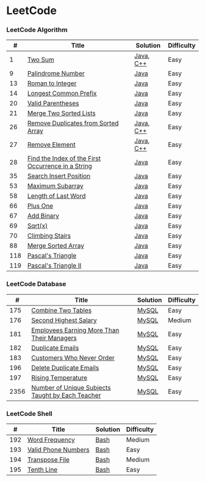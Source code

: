 # LeetCode

### LeetCode Algorithm

| # | Title | Solution | Difficulty |
|---| ----- | -------- |----------- |
|1|[Two Sum](https://leetcode.com/problems/two-sum/)|[Java](./algorithms/java/src/Lc1_TwoSum/TwoSum.java), [C++](./algorithms/cpp/twoSum/twoSum.cpp)|Easy|
|9|[Palindrome Number](https://leetcode.com/problems/palindrome-number)|[Java](./algorithms/java/src/Lc9_PalindromeNumber/PalindromeNumber.java)|Easy|
|13|[Roman to Integer](https://leetcode.com/problems/roman-to-integer)|[Java](./algorithms/java/src/Lc13_RomanToInteger/RomanToInteger.java)|Easy|
|14|[Longest Common Prefix](https://leetcode.com/problems/longest-common-prefix)|[Java](./algorithms/java/src/Lc14_LongestCommonPrefix/LongestCommonPrefix.java)|Easy|
|20|[Valid Parentheses](https://leetcode.com/problems/valid-parentheses)|[Java](./algorithms/java/src/Lc20_ValidParentheses/ValidParentheses.java)|Easy|
|21|[Merge Two Sorted Lists](https://leetcode.com/problems/merge-two-sorted-lists)|[Java](./algorithms/java/src/Lc21_MergeTwoSortedLists/MergeTwoSortedLists.java)|Easy|
|26|[Remove Duplicates from Sorted Array](https://leetcode.com/problems/remove-duplicates-from-sorted-array/)|[Java](./algorithms/java/src/Lc26_RemoveDuplicatesFromSortedArray/RemoveDuplicatesFromSortedArray.java), [C++](./algorithms/cpp/removeDuplicatesFromSortedArray/removeDuplicatesFromSortedArray.cpp)|Easy|
|27|[Remove Element](https://leetcode.com/problems/remove-element/)|[Java](./algorithms/java/src/Lc27_RemoveElement/RemoveElement.java), [C++](./algorithms/cpp/removeElement/removeElement.cpp)|Easy|
|28|[Find the Index of the First Occurrence in a String](https://leetcode.com/problems/find-the-index-of-the-first-occurrence-in-a-string/description/)|[Java](./algorithms/java/src/Lc28_FindTheIndexOfTheFirstOccurrenceInAString/FindTheIndexOfTheFirstOccurrenceInAString.java)|Easy|
|35|[Search Insert Position](https://leetcode.com/problems/search-insert-position/)|[Java](./algorithms/java/src/Lc35_SearchInsertPosition/SearchInsertPosition.java)|Easy|
|53|[Maximum Subarray](https://leetcode.com/problems/maximum-subarray/)|[Java](./algorithms/java/src/Lc53_MaximumSubarray/MaximumSubarray.java)|Easy|
|58|[Length of Last Word](https://leetcode.com/problems/length-of-last-word/)|[Java](./algorithms/java/src/Lc58_LengthOfLastWord/LengthOfLastWord.java)|Easy|
|66|[Plus One](https://leetcode.com/problems/plus-one/)|[Java](./algorithms/java/src/Lc66_PlusOne/PlusOne.java)|Easy|
|67|[Add Binary](https://leetcode.com/problems/add-binary/)|[Java](./algorithms/java/src/Lc67_AddBinary/AddBinary.java)|Easy|
|69|[Sqrt(x)](https://leetcode.com/problems/sqrtx/)|[Java](./algorithms/java/src/Lc69_Sqrtx/Sqrtx.java)|Easy|
|70|[Climbing Stairs](https://leetcode.com/problems/climbing-stairs/)|[Java](./algorithms/java/src/Lc70_ClimbingStairs/ClimbingStairs.java)|Easy|
|88|[Merge Sorted Array](https://leetcode.com/problems/merge-sorted-array/)|[Java](./algorithms/java/src/Lc88_MergeSortedArray/MergeSortedArray.java)|Easy|
|118|[Pascal's Triangle](https://leetcode.com/problems/pascals-triangle/)|[Java](./algorithms/java/src/Lc118_PascalTriangle/PascalTriangle.java)|Easy|
|119|[Pascal's Triangle II](https://leetcode.com/problems/pascals-triangle-ii/)|[Java](./algorithms/java/src/Lc119_PascalTriangleII/PascalTriangleII.java)|Easy|




### LeetCode Database

| # | Title | Solution | Difficulty |
|---| ----- | -------- |----------- |
|175|[Combine Two Tables](https://leetcode.com/problems/combine-two-tables/)|[MySQL](./database/175.CombineTwoTables.sql)|Easy|
|176|[Second Highest Salary](https://leetcode.com/problems/second-highest-salary/)|[MySQL](./database/176.SecondHighestSalary.sql)|Medium|
|181|[Employees Earning More Than Their Managers](https://leetcode.com/problems/employees-earning-more-than-their-managers/)|[MySQL](./database/181.EmployeesEarningMoreThanTheirManagers.sql)|Easy|
|182|[Duplicate Emails](https://leetcode.com/problems/duplicate-emails/)|[MySQL](./database/182.DuplicateEmails.sql)|Easy|
|183|[Customers Who Never Order](https://leetcode.com/problems/customers-who-never-order/)|[MySQL](./database/183.CustomersWhoNeverOrder.sql)|Easy|
|196|[Delete Duplicate Emails](https://leetcode.com/problems/delete-duplicate-emails/)|[MySQL](./database/196.DeleteDuplicateEmails.sql)|Easy|
|197|[Rising Temperature](https://leetcode.com/problems/rising-temperature/)|[MySQL](./database/197.RisingTemperature.sql)|Easy|
|2356|[Number of Unique Subjects Taught by Each Teacher](https://leetcode.com/problems/number-of-unique-subjects-taught-by-each-teacher/)|[MySQL](./database/2356.NumberOfUniqueSubjectsTaughtByEachTeacher.sql)|Easy|




### LeetCode Shell

| # | Title | Solution | Difficulty |
|---| ----- | -------- |----------- |
|192|[Word Frequency](https://leetcode.com/problems/word-frequency/)|[Bash](./shell/192.WordFrequency.sh)|Medium|
|193|[Valid Phone Numbers](https://leetcode.com/problems/valid-phone-numbers/)|[Bash](./shell/193.ValidPhoneNumbers.sh)|Easy|
|194|[Transpose File](https://leetcode.com/problems/transpose-file/)|[Bash](./shell/194.TransposeFile.sh)|Medium|
|195|[Tenth Line](https://leetcode.com/problems/tenth-line/)|[Bash](./shell/195.TenthLine.sh)|Easy|

